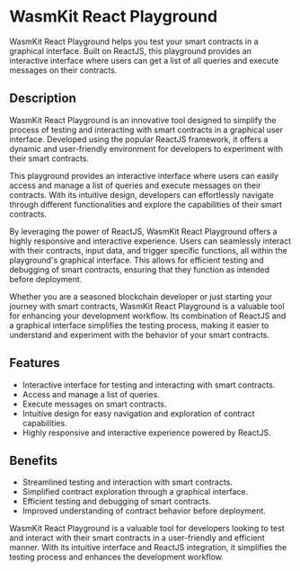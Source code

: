 # WasmKit React Playground

WasmKit React Playground helps you test your smart contracts in a graphical interface. Built on ReactJS, this playground provides an interactive interface where users can get a list of all queries and execute messages on their contracts.

## Description

WasmKit React Playground is an innovative tool designed to simplify the process of testing and interacting with smart contracts in a graphical user interface. Developed using the popular ReactJS framework, it offers a dynamic and user-friendly environment for developers to experiment with their smart contracts.

This playground provides an interactive interface where users can easily access and manage a list of queries and execute messages on their contracts. With its intuitive design, developers can effortlessly navigate through different functionalities and explore the capabilities of their smart contracts.

By leveraging the power of ReactJS, WasmKit React Playground offers a highly responsive and interactive experience. Users can seamlessly interact with their contracts, input data, and trigger specific functions, all within the playground's graphical interface. This allows for efficient testing and debugging of smart contracts, ensuring that they function as intended before deployment.

Whether you are a seasoned blockchain developer or just starting your journey with smart contracts, WasmKit React Playground is a valuable tool for enhancing your development workflow. Its combination of ReactJS and a graphical interface simplifies the testing process, making it easier to understand and experiment with the behavior of your smart contracts.

## Features

- Interactive interface for testing and interacting with smart contracts.
- Access and manage a list of queries.
- Execute messages on smart contracts.
- Intuitive design for easy navigation and exploration of contract capabilities.
- Highly responsive and interactive experience powered by ReactJS.

## Benefits

- Streamlined testing and interaction with smart contracts.
- Simplified contract exploration through a graphical interface.
- Efficient testing and debugging of smart contracts.
- Improved understanding of contract behavior before deployment.

WasmKit React Playground is a valuable tool for developers looking to test and interact with their smart contracts in a user-friendly and efficient manner. With its intuitive interface and ReactJS integration, it simplifies the testing process and enhances the development workflow.
